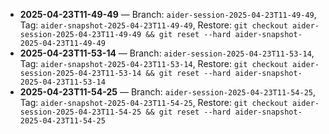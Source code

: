 - **2025-04-23T11-49-49** — Branch: `aider-session-2025-04-23T11-49-49`, Tag: `aider-snapshot-2025-04-23T11-49-49`, Restore: `git checkout aider-session-2025-04-23T11-49-49 && git reset --hard aider-snapshot-2025-04-23T11-49-49`
- **2025-04-23T11-53-14** — Branch: `aider-session-2025-04-23T11-53-14`, Tag: `aider-snapshot-2025-04-23T11-53-14`, Restore: `git checkout aider-session-2025-04-23T11-53-14 && git reset --hard aider-snapshot-2025-04-23T11-53-14`
- **2025-04-23T11-54-25** — Branch: `aider-session-2025-04-23T11-54-25`, Tag: `aider-snapshot-2025-04-23T11-54-25`, Restore: `git checkout aider-session-2025-04-23T11-54-25 && git reset --hard aider-snapshot-2025-04-23T11-54-25`
